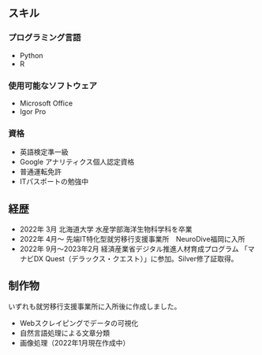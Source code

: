 ## スキル
### プログラミング言語
* Python
* R

### 使用可能なソフトウェア
* Microsoft Office
* Igor Pro

### 資格
* 英語検定準一級
* Google アナリティクス個人認定資格
* 普通運転免許
* ITパスポートの勉強中

## 経歴
* 2022年 3月 北海道大学 水産学部海洋生物科学科を卒業
* 2022年 4月～ 先端IT特化型就労移行支援事業所　NeuroDive福岡に入所
* 2022年 9月～2023年2月 経済産業省デジタル推進人材育成プログラム
「マナビDX Quest（デラックス・クエスト）」に参加。Silver修了証取得。

## 制作物
いずれも就労移行支援事業所に入所後に作成しました。
* Webスクレイピングでデータの可視化
* 自然言語処理による文章分類
* 画像処理（2022年1月現在作成中）


<!--
**naminorigorilla/naminorigorilla** is a ✨ _special_ ✨ repository because its `README.md` (this file) appears on your GitHub profile.

Here are some ideas to get you started:

- 🔭 I’m currently working on ...
- 🌱 I’m currently learning ...
- 👯 I’m looking to collaborate on ...
- 🤔 I’m looking for help with ...
- 💬 Ask me about ...
- 📫 How to reach me: ...
- 😄 Pronouns: ...
- ⚡ Fun fact: ...
-->
